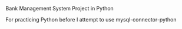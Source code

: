 Bank Management System Project in Python

For practicing Python before I attempt to use mysql-connector-python


